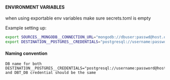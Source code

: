 #### ENVIRONMENT VARIABLES

when using exportable env variables make sure secrets.toml is empty

Example setting up:
```bash
export SOURCES__MONGODB__CONNECTION_URL="mongodb://dbuser:passwd@host.or.ip:27017"
export DESTINATION__POSTGRES__CREDENTIALS="postgresql://username:password@host:port/database" 
```
#### Naming convention  

```console
DB name for both DESTINATION__POSTGRES__CREDENTIALS="postgresql://username:password@host:port/database"  and DBT_DB credential should be the same
```

